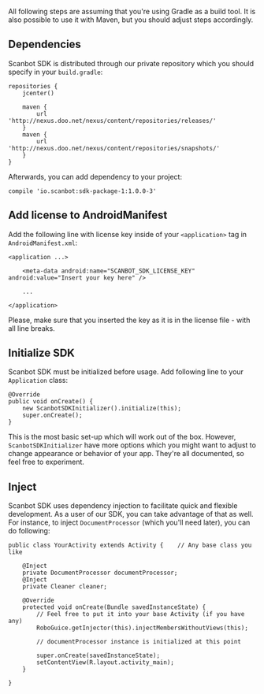 All following steps are assuming that you're using Gradle as a build tool. It is also possible to use it with Maven, but you should adjust steps accordingly.

## Dependencies

Scanbot SDK is distributed through our private repository which you should specify in your `build.gradle`:

    repositories {
        jcenter()

        maven {
            url 'http://nexus.doo.net/nexus/content/repositories/releases/'
        }
        maven {
            url 'http://nexus.doo.net/nexus/content/repositories/snapshots/'
        }
    }

Afterwards, you can add dependency to your project:

    compile 'io.scanbot:sdk-package-1:1.0.0-3'

## Add license to AndroidManifest

Add the following line with license key inside of your `<application>` tag in `AndroidManifest.xml`:

    <application ...>

        <meta-data android:name="SCANBOT_SDK_LICENSE_KEY" android:value="Insert your key here" />

        ...

    </application>

Please, make sure that you inserted the key as it is in the license file - with all line breaks.

## Initialize SDK

Scanbot SDK must be initialized before usage. Add following line to your `Application` class:

    @Override
    public void onCreate() {
        new ScanbotSDKInitializer().initialize(this);
        super.onCreate();
    }

This is the most basic set-up which will work out of the box. However, `ScanbotSDKInitializer` have more options which you might want to adjust to change appearance or behavior of your app. They're all documented, so feel free to experiment.

## Inject

Scanbot SDK uses dependency injection to facilitate quick and flexible development. As a user of our SDK, you can take advantage of that as well. For instance, to inject `DocumentProcessor` (which you'll need later), you can do following:

    public class YourActivity extends Activity {    // Any base class you like

        @Inject
        private DocumentProcessor documentProcessor;
        @Inject
        private Cleaner cleaner;

        @Override
        protected void onCreate(Bundle savedInstanceState) {
            // Feel free to put it into your base Activity (if you have any)
            RoboGuice.getInjector(this).injectMembersWithoutViews(this);

            // documentProcessor instance is initialized at this point

            super.onCreate(savedInstanceState);
            setContentView(R.layout.activity_main);
        }

    }